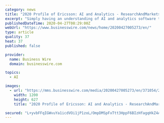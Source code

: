 ```yaml
---
category: news
title: "2020 Profile of Ericsson: AI and Analytics - ResearchAndMarkets.com"
excerpt: "Simply having an understanding of AI and analytics software tools is not sufficient for transforming established processes; installed applications need to be receptive to acting on data-driven insights."
publishedDateTime: 2020-04-27T08:29:00Z
webUrl: "https://www.businesswire.com/news/home/20200427005273/en/"
type: article
quality: 37
heat: 37
published: false

provider:
  name: Business Wire
  domain: businesswire.com

topics:
  - AI

images:
  - url: "https://mms.businesswire.com/media/20200427005273/en/371054/23/ResearchAndMarkets_800px.jpg"
    width: 1200
    height: 627
    title: "2020 Profile of Ericsson: AI and Analytics - ResearchAndMarkets.com"

secured: "L+yvbFFqIGWvuYa1icdVOi1jP1zoL/OmpDMSpFxTtt3HppF6BIzHfagqHkZ4AQj5kIRWMVFeQE+5JzXLyivrVUUPhv+4YErFnkd7ehX/ESnLQCZSIIArMSNPTcXLM7rHVGJpIOVO+vo4PX7YULsZ1IskYOAuyd7OAbdeqQLtQ8EDGzctOP2lp6A8KUrtseWfBnstE0JKI+DABt5vHg852mkMJ3qXTiwM62ISUw4jMLlQPX2UfULFpkTU4tCMIceGtCmGEd0i5RIbgKl+qC1eppogHlXSe7mgZ5oNAuQg2fS7lllFOjjdRki+DM2EPTmK;5tqp+SGjtGcqOzu/20Roxg=="
---
```


